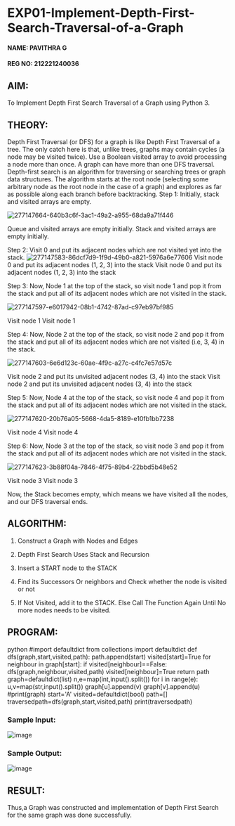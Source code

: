# EXP01-Implement-Depth-First-Search-Traversal-of-a-Graph

#### NAME: PAVITHRA G
#### REG NO: 212221240036

## AIM:
To Implement Depth First Search Traversal of a Graph using Python 3.

## THEORY:
Depth First Traversal (or DFS) for a graph is like Depth First Traversal of a tree. The only catch here is that, unlike trees, graphs may contain cycles (a node may be visited twice). Use a Boolean visited array to avoid processing a node more than once. A graph can have more than one DFS traversal. Depth-first search is an algorithm for traversing or searching trees or graph data structures. The algorithm starts at the root node (selecting some arbitrary node as the root node in the case of a graph) and explores as far as possible along each branch before backtracking. Step 1: Initially, stack and visited arrays are empty.

![277147664-640b3c6f-3ac1-49a2-a955-68da9a71f446](https://github.com/Aashima02/AI01-Implement-Depth-First-Search-Traversal-of-a-Graph/assets/93427086/8155d09b-9c4f-429c-98b6-406cf90d5c37)

Queue and visited arrays are empty initially. Stack and visited arrays are empty initially. 

Step 2: Visit 0 and put its adjacent nodes which are not visited yet into the stack.
![277147583-86dcf7d9-1f9d-49b0-a821-5976a6e77606](https://github.com/Aashima02/AI01-Implement-Depth-First-Search-Traversal-of-a-Graph/assets/93427086/2bf01474-ae51-4127-b837-a6724e8c3922)
Visit node 0 and put its adjacent nodes (1, 2, 3) into the stack Visit node 0 and put its adjacent nodes (1, 2, 3) into the stack

Step 3: Now, Node 1 at the top of the stack, so visit node 1 and pop it from the stack and put all of its adjacent nodes which are not visited in the stack.

![277147597-e6017942-08b1-4742-87ad-c97eb97bf985](https://github.com/Aashima02/AI01-Implement-Depth-First-Search-Traversal-of-a-Graph/assets/93427086/47b03a0d-18ac-4079-ae4d-cfec8d3bf9a6)

Visit node 1 Visit node 1

Step 4: Now, Node 2 at the top of the stack, so visit node 2 and pop it from the stack and put all of its adjacent nodes which are not visited (i.e, 3, 4) in the stack.

![277147603-6e6d123c-60ae-4f9c-a27c-c4fc7e57d57c](https://github.com/Aashima02/AI01-Implement-Depth-First-Search-Traversal-of-a-Graph/assets/93427086/117d9aae-631e-407f-a919-f53c155dd58a)

Visit node 2 and put its unvisited adjacent nodes (3, 4) into the stack Visit node 2 and put its unvisited adjacent nodes (3, 4) into the stack

Step 5: Now, Node 4 at the top of the stack, so visit node 4 and pop it from the stack and put all of its adjacent nodes which are not visited in the stack.

![277147620-20b76a05-5668-4da5-8189-e10fb1bb7238](https://github.com/Aashima02/AI01-Implement-Depth-First-Search-Traversal-of-a-Graph/assets/93427086/7d5b4d77-912f-4164-9419-522df796703e)

Visit node 4 Visit node 4

Step 6: Now, Node 3 at the top of the stack, so visit node 3 and pop it from the stack and put all of its adjacent nodes which are not visited in the stack.

![277147623-3b88f04a-7846-4f75-89b4-22bbd5b48e52](https://github.com/Aashima02/AI01-Implement-Depth-First-Search-Traversal-of-a-Graph/assets/93427086/daebc0c9-d9d7-4b59-ae0a-59085eab41bb)

Visit node 3 Visit node 3

Now, the Stack becomes empty, which means we have visited all the nodes, and our DFS traversal ends.

## ALGORITHM:

1. Construct a Graph with Nodes and Edges

2. Depth First Search Uses Stack and Recursion

3. Insert a START node to the STACK

4. Find its Successors Or neighbors and Check whether the node is visited or not

5. If Not Visited, add it to the STACK. Else Call The Function Again Until No more nodes needs to be visited.

## PROGRAM:
python
#import defaultdict
from collections import defaultdict
def dfs(graph,start,visited,path):
    path.append(start)
    visited[start]=True
    for neighbour in graph[start]:
        if visited[neighbour]==False:
            dfs(graph,neighbour,visited,path)
            visited[neighbour]=True
    return path
graph=defaultdict(list)
n,e=map(int,input().split())
for i in range(e):
    u,v=map(str,input().split())
    graph[u].append(v)
    graph[v].append(u)
#print(graph)
start='A'
visited=defaultdict(bool)
path=[]
traversedpath=dfs(graph,start,visited,path)
print(traversedpath)


### Sample Input:
![image](https://github.com/Aashima02/AI01-Implement-Depth-First-Search-Traversal-of-a-Graph/assets/93427086/fac182f3-6f35-4b25-b88e-5c33cebda4ed)

### Sample Output:
![image](https://github.com/Aashima02/AI01-Implement-Depth-First-Search-Traversal-of-a-Graph/assets/93427086/c06286a9-fe74-46cb-b5e0-118e4b46ad0f)


## RESULT:
Thus,a Graph was constructed and implementation of Depth First Search for the same graph was done successfully.
